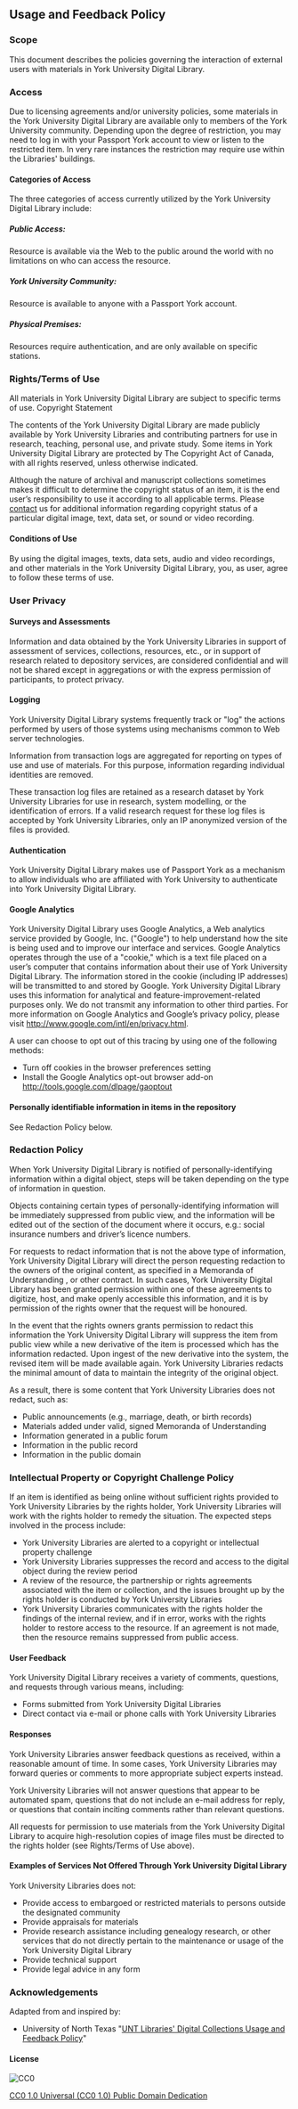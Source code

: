 ## Usage and Feedback Policy

### Scope

This document describes the policies governing the interaction of external users with materials in York University Digital Library.

### Access

Due to licensing agreements and/or university policies, some materials in the York University Digital Library are available only to members of the York University community. Depending upon the degree of restriction, you may need to log in with your Passport York account to view or listen to the restricted item. In very rare instances the restriction may require use within the Libraries' buildings.

#### Categories of Access

The three categories of access currently utilized by the York University Digital Library include:

##### Public Access:

Resource is available via the Web to the public around the world with no limitations on who can access the resource.

##### York University Community:

Resource is available to anyone with a Passport York account.

##### Physical Premises:

Resources require authentication, and are only available on specific stations.

### Rights/Terms of Use

All materials in York University Digital Library are subject to specific terms of use.
Copyright Statement

The contents of the York University Digital Library are made publicly available by York University Libraries and contributing partners for use in research, teaching, personal use, and private study. Some items in York University Digital Library are protected by The Copyright Act of Canada, with all rights reserved, unless otherwise indicated.

Although the nature of archival and manuscript collections sometimes makes it difficult to determine the copyright status of an item, it is the end user’s responsibility to use it according to all applicable terms. Please [contact](https://digital.library.yorku.ca/contact) us for additional information regarding copyright status of a particular digital image, text, data set, or sound or video recording.

#### Conditions of Use

By using the digital images, texts, data sets, audio and video recordings, and other materials in the York University Digital Library, you, as user, agree to follow these terms of use.

### User Privacy

#### Surveys and Assessments

Information and data obtained by the York University Libraries in support of assessment of services, collections, resources, etc., or in support of research related to depository services, are considered confidential and will not be shared except in aggregations or with the express permission of participants, to protect privacy.

#### Logging

York University Digital Library systems frequently track or "log" the actions performed by users of those systems using mechanisms common to Web server technologies.

Information from transaction logs are aggregated for reporting on types of use and use of materials. For this purpose, information regarding individual identities are removed.

These transaction log files are retained as a research dataset by York University Libraries for use in research, system modelling, or the identification of errors. If a valid research request for these log files is accepted by York University Libraries, only an IP anonymized version of the files is provided.

#### Authentication

York University Digital Library makes use of Passport York as a mechanism to allow individuals who are affiliated with York University to authenticate into York University Digital Library.

#### Google Analytics

York University Digital Library uses Google Analytics, a Web analytics service provided by Google, Inc. ("Google") to help understand how the site is being used and to improve our interface and services. Google Analytics operates through the use of a "cookie," which is a text file placed on a user’s computer that contains information about their use of York University Digital Library. The information stored in the cookie (including IP addresses) will be transmitted to and stored by Google. York University Digital Library uses this information for analytical and feature-improvement-related purposes only. We do not transmit any information to other third parties. For more information on Google Analytics and Google’s privacy policy, please visit http://www.google.com/intl/en/privacy.html.

A user can choose to opt out of this tracing by using one of the following methods:

  * Turn off cookies in the browser preferences setting
  * Install the Google Analytics opt-out browser add-on http://tools.google.com/dlpage/gaoptout

#### Personally identifiable information in items in the repository

See Redaction Policy below.

### Redaction Policy
When York University Digital Library is notified of personally-identifying information within a digital object, steps will be taken depending on the type of information in question.

Objects containing certain types of personally-identifying information will be immediately suppressed from public view, and the information will be edited out of the section of the document where it occurs, e.g.: social insurance numbers and driver’s licence numbers.

For requests to redact information that is not the above type of information, York University Digital Library will direct the person requesting redaction to the owners of the original content, as specified in a Memoranda of Understanding , or other contract. In such cases, York University Digital Library has been granted permission within one of these agreements to digitize, host, and make openly accessible this information, and it is by permission of the rights owner that the request will be honoured.

In the event that the rights owners grants permission to redact this information the York University Digital Library will suppress the item from public view while a new derivative of the item is processed which has the information redacted. Upon ingest of the new derivative into the system, the revised item will be made available again. York University Libraries redacts the minimal amount of data to maintain the integrity of the original object.

As a result, there is some content that York University Libraries does not redact, such as:

  * Public announcements (e.g., marriage, death, or birth records)
  * Materials added under valid, signed Memoranda of Understanding
  * Information generated in a public forum
  * Information in the public record
  * Information in the public domain

### Intellectual Property or Copyright Challenge Policy

If an item is identified as being online without sufficient rights provided to York University Libraries by the rights holder, York University Libraries will work with the rights holder to remedy the situation. The expected steps involved in the process include:

  * York University Libraries are alerted to a copyright or intellectual property challenge
  * York University Libraries suppresses the record and access to the digital object during the review period
  * A review of the resource, the partnership or rights agreements associated with the item or collection, and the issues brought up by the rights holder is conducted by York University Libraries
  * York University Libraries communicates with the rights holder the findings of the internal review, and if in error, works with the rights holder to restore access to the resource. If an agreement is not made, then the resource remains suppressed from public access.

#### User Feedback

York University Digital Library receives a variety of comments, questions, and requests through various means, including:

  * Forms submitted from York University Digital Libraries
  * Direct contact via e-mail or phone calls with York University Libraries

#### Responses

York University Libraries answer feedback questions as received, within a reasonable amount of time. In some cases, York University Libraries may forward queries or comments to more appropriate subject experts instead.

York University Libraries will not answer questions that appear to be automated spam, questions that do not include an e-mail address for reply, or questions that contain inciting comments rather than relevant questions.

All requests for permission to use materials from the York University Digital Library to acquire high-resolution copies of image files must be directed to the rights holder (see Rights/Terms of Use above).

#### Examples of Services Not Offered Through York University Digital Library

York University Libraries does not:

  * Provide access to embargoed or restricted materials to persons outside the designated community
  * Provide appraisals for materials
  * Provide research assistance including genealogy research, or other services that do not directly pertain to the maintenance or usage of the York University Digital Library
  * Provide technical support
  * Provide legal advice in any form

### Acknowledgements
Adapted from and inspired by:
  * University of North Texas "[UNT Libraries' Digital Collections Usage and Feedback Policy](http://www.library.unt.edu/policies/other/unt-libraries-digital-collections-usage-and-feedback-policy)"

#### License

![CC0](https://i.creativecommons.org/p/zero/1.0/88x31.png "CC0")

[CC0 1.0 Universal (CC0 1.0) Public Domain Dedication](http://creativecommons.org/publicdomain/zero/1.0/)
